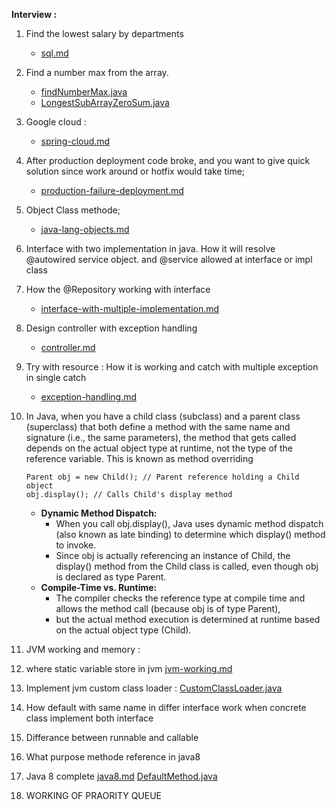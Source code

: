 **Interview :**
1. Find the lowest salary by departments
   - [sql.md](sql.md) 
2. Find a number max from the array.
   - [findNumberMax.java](findNumberMax.java)
   - [LongestSubArrayZeroSum.java](LongestSubArrayZeroSum.java)
3. Google cloud :
   - [spring-cloud.md](spring-cloud.md)
4. After production deployment code broke, and you want to give quick solution since work around 
    or hotfix would take time;
   - [production-failure-deployment.md](production-failure-deployment.md)
5. Object Class methode; 
   - [java-lang-objects.md](java-lang-objects.md)
6. Interface with two implementation in java. How it will resolve @autowired service object.
   and @service allowed at interface or impl class
7. How the @Repository working with interface 
   - [interface-with-multiple-implementation.md](interface-with-multiple-implimentation.md)
8. Design controller with exception handling
   - [controller.md](controller.md)
9. Try with resource : How it is working and catch with multiple exception in single catch
   - [exception-handling.md](exception-handling.md)
10. In Java, when you have a child class (subclass) and a parent class (superclass) that both define a method with the same name and signature (i.e., the same parameters), 
    the method that gets called depends on the actual object type at runtime, not the type of the reference variable. This is known as method overriding
    
        Parent obj = new Child(); // Parent reference holding a Child object
        obj.display(); // Calls Child's display method

    - **Dynamic Method Dispatch:** 
         - When you call obj.display(), Java uses dynamic method dispatch (also known as late binding) to determine which display() method to invoke.
         - Since obj is actually referencing an instance of Child, the display() method from the Child class is called, even though obj is declared as type Parent.
    - **Compile-Time vs. Runtime:** 
         - The compiler checks the reference type at compile time and allows the method call (because obj is of type Parent), 
         - but the actual method execution is determined at runtime based on the actual object type (Child).
11. JVM working and memory :
12. where static variable store in jvm
     [jvm-working.md](jvm-working.md)
13. Implement jvm custom class loader : 
    [CustomClassLoader.java](program/CustomClassLoader.java)
14. How default with same name in differ interface work when concrete class implement both interface
15. Differance between runnable and callable
16. What purpose methode reference in java8 
17. Java 8 complete 
     [java8.md](java8.md)
     [DefaultMethod.java](program/DefaultMethod.java)
18. WORKING OF PRAORITY QUEUE
